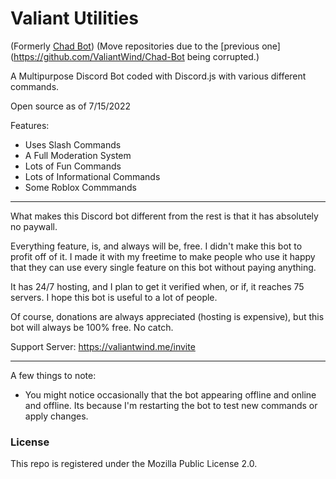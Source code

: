 # Valiant Utilities

(Formerly [Chad Bot](https://github.com/ValiantWind/Chad-Bot))
(Move repositories due to the [previous one](https://github.com/ValiantWind/Chad-Bot being corrupted.)

A Multipurpose Discord Bot coded with Discord.js with various different commands.

Open source as of 7/15/2022

Features:
- Uses Slash Commands
- A Full Moderation System
- Lots of Fun Commands
- Lots of Informational Commands
- Some Roblox Commmands
 
 ***

What makes this Discord bot different from the rest is that it has absolutely no paywall. 

Everything feature, is, and always will be, free. I didn't make this bot to profit off of it. I made it with my freetime to make people who use it happy that they can use every single feature on this bot without paying anything.

It has 24/7 hosting, and I plan to get it verified when, or if, it reaches 75 servers. I hope this bot is useful to a lot of people.

Of course, donations are always appreciated (hosting is expensive), but this bot will always be 100% free. No catch.

Support Server:
https://valiantwind.me/invite

***

A few things to note:

- You might notice occasionally that the bot appearing offline and online and offline. Its because I'm restarting the bot to test new commands or apply changes.

### License

This repo is registered under the Mozilla Public License 2.0.
